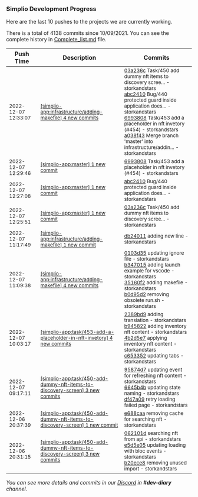 
### Simplio Development Progress

Here are the last 10 pushes to the projects we are currently working.

There is a total of 4138 commits since 10/09/2021. You can see the complete history in
 [Complete_list.md](Complete_list.md) file.

| Push Time | Description | Commits |
| --- | --- | --- |
| <sub>2022-12-07 12:33:07</sub> | <sub>[[simplio-app:infrastructure/adding\-makefile] 4 new commits](https://github.com/SimplioOfficial/simplio-app/compare/db24011cdc05...a038f4321f4c)</sub> | <sub>[03a236c](https://github.com/SimplioOfficial/simplio-app/commit/03a236ce9ac9840dc978a505317e54fcecfac3eb) Task/450 add dummy nft items to discovery scree... - storkandstars<br>[abc2410](https://github.com/SimplioOfficial/simplio-app/commit/abc2410b206b525886b627678f5e2d13f904c0d1) Bug/440 protected guard inside application does... - storkandstars<br>[6993808](https://github.com/SimplioOfficial/simplio-app/commit/69938085b71cd6ad91117020dd7b3a1551291ba2) Task/453 add a placeholder in nft invetory (#454) - storkandstars<br>[a038f43](https://github.com/SimplioOfficial/simplio-app/commit/a038f4321f4cbbb15fa4f7a576a5fe8c3e80dfe5) Merge branch 'master' into infrastructure/addin... - storkandstars</sub> |
| <sub>2022-12-07 12:29:46</sub> | <sub>[[simplio-app:master] 1 new commit](https://github.com/SimplioOfficial/simplio-app/commit/69938085b71cd6ad91117020dd7b3a1551291ba2)</sub> | <sub>[6993808](https://github.com/SimplioOfficial/simplio-app/commit/69938085b71cd6ad91117020dd7b3a1551291ba2) Task/453 add a placeholder in nft invetory (#454) - storkandstars</sub> |
| <sub>2022-12-07 12:27:08</sub> | <sub>[[simplio-app:master] 1 new commit](https://github.com/SimplioOfficial/simplio-app/commit/abc2410b206b525886b627678f5e2d13f904c0d1)</sub> | <sub>[abc2410](https://github.com/SimplioOfficial/simplio-app/commit/abc2410b206b525886b627678f5e2d13f904c0d1) Bug/440 protected guard inside application does... - storkandstars</sub> |
| <sub>2022-12-07 12:25:51</sub> | <sub>[[simplio-app:master] 1 new commit](https://github.com/SimplioOfficial/simplio-app/commit/03a236ce9ac9840dc978a505317e54fcecfac3eb)</sub> | <sub>[03a236c](https://github.com/SimplioOfficial/simplio-app/commit/03a236ce9ac9840dc978a505317e54fcecfac3eb) Task/450 add dummy nft items to discovery scree... - storkandstars</sub> |
| <sub>2022-12-07 11:17:49</sub> | <sub>[[simplio-app:infrastructure/adding\-makefile] 1 new commit](https://github.com/SimplioOfficial/simplio-app/commit/db24011cdc0566ba6cd8af6cbf3b03b1cf5fa3fc)</sub> | <sub>[db24011](https://github.com/SimplioOfficial/simplio-app/commit/db24011cdc0566ba6cd8af6cbf3b03b1cf5fa3fc) adding new line - storkandstars</sub> |
| <sub>2022-12-07 11:09:38</sub> | <sub>[[simplio-app:infrastructure/adding\-makefile] 4 new commits](https://github.com/SimplioOfficial/simplio-app/compare/0103d35fd3c2^...b0d95d24a31c)</sub> | <sub>[0103d35](https://github.com/SimplioOfficial/simplio-app/commit/0103d35fd3c2ff2da10724f2c507757f8541f8aa) updating ignore file - storkandstars<br>[b347015](https://github.com/SimplioOfficial/simplio-app/commit/b347015e553ce507ab6d47728c36c1cd68697283) adding launch example for vscode - storkandstars<br>[35160f2](https://github.com/SimplioOfficial/simplio-app/commit/35160f2f7c414a17e8f2395f91b65bb2b89a572a) adding makefile - storkandstars<br>[b0d95d2](https://github.com/SimplioOfficial/simplio-app/commit/b0d95d24a31cd9a04ecf6391ef92701a6ea01f6f) removing obsolete run.sh - storkandstars</sub> |
| <sub>2022-12-07 10:03:17</sub> | <sub>[[simplio-app:task/453\-add\-a\-placeholder\-in\-nft\-invetory] 4 new commits](https://github.com/SimplioOfficial/simplio-app/compare/60715df111c9...c65335201ff4)</sub> | <sub>[2389bd9](https://github.com/SimplioOfficial/simplio-app/commit/2389bd965f0885592bb9d4f2e7aa56b2704c68c0) adding translation - storkandstars<br>[b945822](https://github.com/SimplioOfficial/simplio-app/commit/b945822559c77fa9748a2f95f9beb53b83e8d687) adding inventory nft content - storkandstars<br>[4b2d5e7](https://github.com/SimplioOfficial/simplio-app/commit/4b2d5e791539a3c0f792735e1e17e14b2733e7f6) applying inventory nft content - storkandstars<br>[c653352](https://github.com/SimplioOfficial/simplio-app/commit/c65335201ff4d9a7376a808272873aef877aa929) updating tabs - storkandstars</sub> |
| <sub>2022-12-07 09:17:11</sub> | <sub>[[simplio-app:task/450\-add\-dummy\-nft\-items\-to\-discovery\-screen] 3 new commits](https://github.com/SimplioOfficial/simplio-app/compare/e688caa9cf77...df47a097d189)</sub> | <sub>[95874d7](https://github.com/SimplioOfficial/simplio-app/commit/95874d71e3691866e6946afa2539ce1503ff14de) updating event for refreshing nft content - storkandstars<br>[6645b4b](https://github.com/SimplioOfficial/simplio-app/commit/6645b4bf9f14292b921dba7a82855f8ff2b1a61a) updating state naming - storkandstars<br>[df47a09](https://github.com/SimplioOfficial/simplio-app/commit/df47a097d1890351e99c147b8542ef424ab43e44) retry loading failed page - storkandstars</sub> |
| <sub>2022-12-06 20:37:39</sub> | <sub>[[simplio-app:task/450\-add\-dummy\-nft\-items\-to\-discovery\-screen] 1 new commit](https://github.com/SimplioOfficial/simplio-app/commit/e688caa9cf77ddf443c53ea65ad5e649b74d9f96)</sub> | <sub>[e688caa](https://github.com/SimplioOfficial/simplio-app/commit/e688caa9cf77ddf443c53ea65ad5e649b74d9f96) removing cache for searching nft - storkandstars</sub> |
| <sub>2022-12-06 20:31:15</sub> | <sub>[[simplio-app:task/450\-add\-dummy\-nft\-items\-to\-discovery\-screen] 3 new commits](https://github.com/SimplioOfficial/simplio-app/compare/60983885a5cf...b20ece862c71)</sub> | <sub>[062101d](https://github.com/SimplioOfficial/simplio-app/commit/062101d2504b19229908cfee65cf07c30e3015d5) searching nft from api - storkandstars<br>[e5d5e05](https://github.com/SimplioOfficial/simplio-app/commit/e5d5e05e5ab22de136e6dab1016279b6ea89e3ce) updating loading with bloc events - storkandstars<br>[b20ece8](https://github.com/SimplioOfficial/simplio-app/commit/b20ece862c711873c0b87550f406a6362158edff) removing unused import - storkandstars</sub> |

_You can see more details and commits in our [Discord](https://discord.gg/aKhjuwZmdP) in **#dev-diary** channel._
